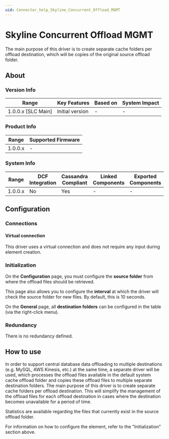 ```yaml
---
uid: Connector_help_Skyline_Concurrent_Offload_MGMT
---
```


# Skyline Concurrent Offload MGMT

The main purpose of this driver is to create separate cache folders per offload destination, which will be copies of the original source offload folder.

## About

### Version Info

| **Range**            | **Key Features** | **Based on** | **System Impact** |
|----------------------|------------------|--------------|-------------------|
| 1.0.0.x \[SLC Main\] | Initial version  | \-           | \-                |

### Product Info

| **Range** | **Supported Firmware** |
|-----------|------------------------|
| 1.0.0.x   | \-                     |

### System Info

| **Range** | **DCF Integration** | **Cassandra Compliant** | **Linked Components** | **Exported Components** |
|-----------|---------------------|-------------------------|-----------------------|-------------------------|
| 1.0.0.x   | No                  | Yes                     | \-                    | \-                      |

## Configuration

### Connections

#### Virtual connection

This driver uses a virtual connection and does not require any input during element creation.

### Initialization

On the **Configuration** page, you must configure the **source folder** from where the offload files should be retrieved.

This page also allows you to configure the **interval** at which the driver will check the source folder for new files. By default, this is 10 seconds.

On the **General** page, all **destination folders** can be configured in the table (via the right-click menu).

### Redundancy

There is no redundancy defined.

## How to use

In order to support central database data offloading to multiple destinations (e.g. MySQL, AWS Kinesis, etc.) at the same time, a separate driver will be used, which processes the offload files available in the default system cache offload folder and copies these offload files to multiple separate destination folders. The main purpose of this driver is to create separate cache folders per offload destination. This will simplify the management of the offload files for each offload destination in cases where the destination becomes unavailable for a period of time.

Statistics are available regarding the files that currently exist in the source offload folder.

For information on how to configure the element, refer to the "Initialization" section above.
